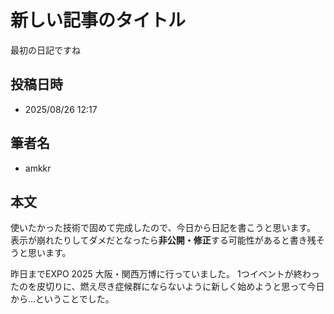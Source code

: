 # 新しい記事のタイトル

最初の日記ですね

## 投稿日時

- 2025/08/26 12:17

## 筆者名

- amkkr

## 本文

使いたかった技術で固めて完成したので、今日から日記を書こうと思います。
表示が崩れたりしてダメだとなったら**非公開・修正**する可能性があると書き残そうと思います。

昨日までEXPO 2025 大阪・関西万博に行っていました。
1つイベントが終わったのを皮切りに、燃え尽き症候群にならないように新しく始めようと思って今日から...ということでした。
